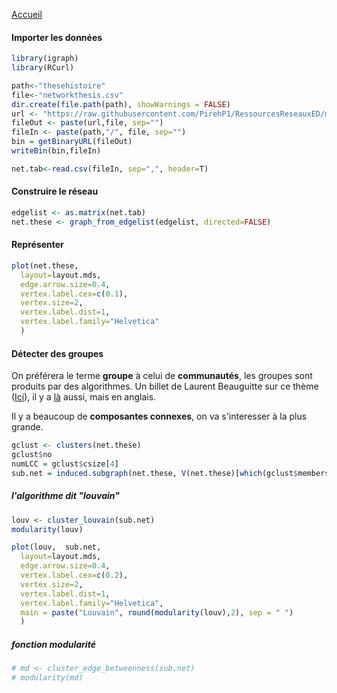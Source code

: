 [Accueil](https://github.com/PirehP1/RessourcesReseauxED/blob/master/README.md)


#### Importer les données 
```R
library(igraph)
library(RCurl)

path<-"thesehistoire"
file<-"networkthesis.csv"
dir.create(file.path(path), showWarnings = FALSE)
url <- "https://raw.githubusercontent.com/PirehP1/RessourcesReseauxED/master/data/"
fileOut <- paste(url,file, sep="")
fileIn <- paste(path,"/", file, sep="")
bin = getBinaryURL(fileOut) 
writeBin(bin,fileIn)  

net.tab<-read.csv(fileIn, sep=",", header=T)
```
#### Construire le réseau 

```R
edgelist <- as.matrix(net.tab)
net.these <- graph_from_edgelist(edgelist, directed=FALSE)

```

#### Représenter 
```R
plot(net.these,
  layout=layout.mds,
  edge.arrow.size=0.4,
  vertex.label.cex=c(0.1),
  vertex.size=2, 
  vertex.label.dist=1,
  vertex.label.family="Helvetica"
  )
```
#### Détecter des groupes 
On préférera le terme **groupe** à celui de **communautés**, les groupes sont produits par des algorithmes. Un billet de Laurent Beauguitte sur ce thème ([Ici](https://arshs.hypotheses.org/1314)), il y a [là](https://www.sixhat.net/finding-communities-in-networks-with-r-and-igraph.html) aussi, mais en anglais. 

Il y a beaucoup de **composantes connexes**, on va s'interesser à la plus grande. 
```R
gclust <- clusters(net.these)
gclust$no
numLCC = gclust$csize[4]
sub.net = induced.subgraph(net.these, V(net.these)[which(gclust$membership == which.max(gclust$csize))])
```

##### l'algorithme dit "louvain"
```R
louv <- cluster_louvain(sub.net)
modularity(louv)
```

```R
plot(louv,  sub.net,
  layout=layout.mds,
  edge.arrow.size=0.4,
  vertex.label.cex=c(0.2),
  vertex.size=2, 
  vertex.label.dist=1,
  vertex.label.family="Helvetica",
  main = paste("Louvain", round(modularity(louv),2), sep = " ")
  )
```


##### fonction modularité

```R
# md <- cluster_edge_betweenness(sub.net)
# modularity(md)
```
